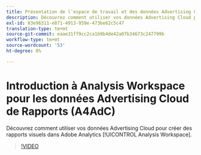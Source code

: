 ```yaml
---
title: Présentation de l’espace de travail et des données Advertising Cloud Rapports
description: Découvrez comment utiliser vos données Advertising Cloud pour créer des rapports visuels dans Adobe Analytics Analysis Workspace.
exl-id: 83e96311-e871-4913-959e-473be62c5c47
translation-type: tm+mt
source-git-commit: eaae31ff9cc2ca1b9b4de42a07b34673c247799b
workflow-type: tm+mt
source-wordcount: '53'
ht-degree: 0%

---
```


# Introduction à Analysis Workspace pour les données Advertising Cloud de Rapports (A4AdC)

Découvrez comment utiliser vos données Advertising Cloud pour créer des rapports visuels dans Adobe Analytics [!UICONTROL Analysis Workspace].

>[!VIDEO](https://video.tv.adobe.com/v/33492)
